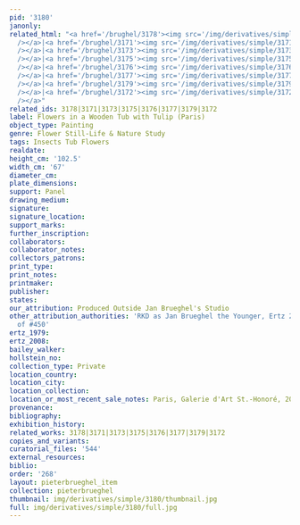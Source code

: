 ```yaml
---
pid: '3180'
janonly: 
related_html: "<a href='/brughel/3178'><img src='/img/derivatives/simple/3178/thumbnail.jpg'
  /></a>|<a href='/brughel/3171'><img src='/img/derivatives/simple/3171/thumbnail.jpg'
  /></a>|<a href='/brughel/3173'><img src='/img/derivatives/simple/3173/thumbnail.jpg'
  /></a>|<a href='/brughel/3175'><img src='/img/derivatives/simple/3175/thumbnail.jpg'
  /></a>|<a href='/brughel/3176'><img src='/img/derivatives/simple/3176/thumbnail.jpg'
  /></a>|<a href='/brughel/3177'><img src='/img/derivatives/simple/3177/thumbnail.jpg'
  /></a>|<a href='/brughel/3179'><img src='/img/derivatives/simple/3179/thumbnail.jpg'
  /></a>|<a href='/brughel/3172'><img src='/img/derivatives/simple/3172/thumbnail.jpg'
  /></a>"
related_ids: 3178|3171|3173|3175|3176|3177|3179|3172
label: Flowers in a Wooden Tub with Tulip (Paris)
object_type: Painting
genre: Flower Still-Life & Nature Study
tags: Insects Tub Flowers
realdate: 
height_cm: '102.5'
width_cm: '67'
diameter_cm: 
plate_dimensions: 
support: Panel
drawing_medium: 
signature: 
signature_location: 
support_marks: 
further_inscription: 
collaborators: 
collaborator_notes: 
collectors_patrons: 
print_type: 
print_notes: 
printmaker: 
publisher: 
states: 
our_attribution: Produced Outside Jan Brueghel's Studio
other_attribution_authorities: 'RKD as Jan Brueghel the Younger, Ertz 2008-10, variant
  of #450'
ertz_1979: 
ertz_2008: 
bailey_walker: 
hollstein_no: 
collection_type: Private
location_country: 
location_city: 
location_collection: 
location_or_most_recent_sale_notes: Paris, Galerie d'Art St.-Honoré, 2005
provenance: 
bibliography: 
exhibition_history: 
related_works: 3178|3171|3173|3175|3176|3177|3179|3172
copies_and_variants: 
curatorial_files: '544'
external_resources: 
biblio: 
order: '268'
layout: pieterbrueghel_item
collection: pieterbrueghel
thumbnail: img/derivatives/simple/3180/thumbnail.jpg
full: img/derivatives/simple/3180/full.jpg
---
```

